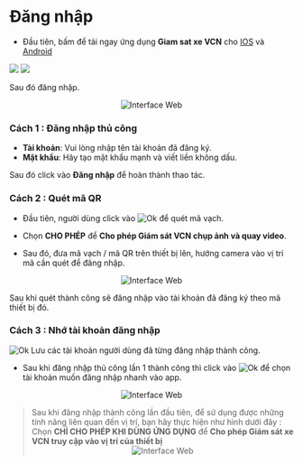 # Đăng nhập

* Đầu tiên, bấm để tải ngay ứng dụng **Giam sat xe VCN** cho <a href="https://bitly.com.vn/cenayw" target="_blank">IOS</a> và <a href="https://bitly.com.vn/sg61yb" target="_blank">Android </a>

<span class="icon-left1 ">[<img src="/docs/assets/images/web-interface/app-vcn/images.png">](https://bitly.com.vn/cenayw)
<span class="icon-left2">[<img src="/docs/assets/images/web-interface/app-vcn/google-play-download-android-app.png" >](https://bitly.com.vn/sg61yb) 


Sau đó đăng nhập.


<span style="display:block;text-align:center">![Interface Web](/docs/assets/images/web-interface/app-vcn/login.jpg) 

### Cách 1 : Đăng nhập thủ công

- **Tài khoản**: Vui lòng nhập tên tài khoản đã đăng ký.
- **Mật khẩu**: Hãy tạo mật khẩu mạnh và viết liền không dấu.

Sau đó click vào **Đăng nhập** để hoàn thành thao tác. 

### Cách 2 : Quét mã QR

* Đầu tiên, người dùng click vào <span class="icon-left svg-filter-info">![Ok](/docs/assets/images/web-interface/icon/SVG/icons8-qr-code.svg) để quét mã vạch.
* Chọn **CHO PHÉP** để **Cho phép Giám sát VCN chụp ảnh và quay video**.

* Sau đó, đưa mã vạch / mã QR trên thiết bị lên, hướng camera vào vị trí mã cần quét để đăng nhập.

<span style="display:block;text-align:center">![Interface Web](/docs/assets/images/web-interface/app-vcn/qr-code.jpg) 

Sau khi quét thành công sẽ đăng nhập vào tài khoản đã đăng ký theo mã thiết bị đó.



### Cách 3 : Nhớ tài khoản đăng nhập

<span class="icon-left3">![Ok](/docs/assets/images/web-interface/app-vcn/move-user-login.jpg) Lưu các tài khoản người dùng đã từng đăng nhập thành công.
 * Sau khi đăng nhập thủ công lần 1 thành công thì click vào <span class="icon-left3">![Ok](/docs/assets/images/web-interface/app-vcn/move-user-login.jpg)  để chọn tài khoản muốn đăng nhập nhanh vào app.

<span style="display:block;text-align:center">![Interface Web](/docs/assets/images/web-interface/app-vcn/qr-code-done.jpg) 

> Sau khi đăng nhập thành công lần đầu tiên, để sử dụng được những tính năng liên quan đến vị trí, bạn hãy thực hiện như hình dưới đây :
Chọn **CHỈ CHO PHÉP KHI DÙNG ỨNG DỤNG** để **Cho phép Giám sát xe VCN truy cập vào vị trí của thiết bị**
<span style="display:block;text-align:center">![Interface Web](/docs/assets/images/web-interface/app-vcn/location-2-login.jpg)
